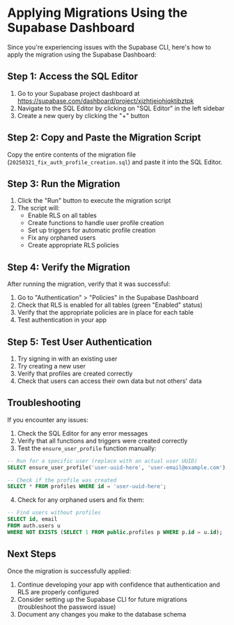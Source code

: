 # Applying Migrations Using the Supabase Dashboard

Since you're experiencing issues with the Supabase CLI, here's how to apply the migration using the Supabase Dashboard:

## Step 1: Access the SQL Editor

1. Go to your Supabase project dashboard at https://supabase.com/dashboard/project/xjzhtjeiohjqktibztpk
2. Navigate to the SQL Editor by clicking on "SQL Editor" in the left sidebar
3. Create a new query by clicking the "+" button

## Step 2: Copy and Paste the Migration Script

Copy the entire contents of the migration file (`20250321_fix_auth_profile_creation.sql`) and paste it into the SQL Editor.

## Step 3: Run the Migration

1. Click the "Run" button to execute the migration script
2. The script will:
   - Enable RLS on all tables
   - Create functions to handle user profile creation
   - Set up triggers for automatic profile creation
   - Fix any orphaned users
   - Create appropriate RLS policies

## Step 4: Verify the Migration

After running the migration, verify that it was successful:

1. Go to "Authentication" > "Policies" in the Supabase Dashboard
2. Check that RLS is enabled for all tables (green "Enabled" status)
3. Verify that the appropriate policies are in place for each table
4. Test authentication in your app

## Step 5: Test User Authentication

1. Try signing in with an existing user
2. Try creating a new user
3. Verify that profiles are created correctly
4. Check that users can access their own data but not others' data

## Troubleshooting

If you encounter any issues:

1. Check the SQL Editor for any error messages
2. Verify that all functions and triggers were created correctly
3. Test the `ensure_user_profile` function manually:

```sql
-- Run for a specific user (replace with an actual user UUID)
SELECT ensure_user_profile('user-uuid-here', 'user-email@example.com');

-- Check if the profile was created
SELECT * FROM profiles WHERE id = 'user-uuid-here';
```

4. Check for any orphaned users and fix them:

```sql
-- Find users without profiles
SELECT id, email 
FROM auth.users u 
WHERE NOT EXISTS (SELECT 1 FROM public.profiles p WHERE p.id = u.id);
```

## Next Steps

Once the migration is successfully applied:

1. Continue developing your app with confidence that authentication and RLS are properly configured
2. Consider setting up the Supabase CLI for future migrations (troubleshoot the password issue)
3. Document any changes you make to the database schema
